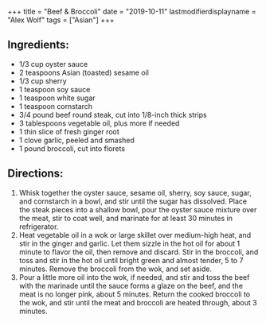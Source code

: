 +++
title = "Beef & Broccoli"
date = "2019-10-11"
lastmodifierdisplayname = "Alex Wolf"
tags = ["Asian"]
+++

## Ingredients:

* 1/3 cup oyster sauce
* 2 teaspoons Asian (toasted) sesame oil
* 1/3 cup sherry
* 1 teaspoon soy sauce
* 1 teaspoon white sugar
* 1 teaspoon cornstarch
* 3/4 pound beef round steak, cut into 1/8-inch thick strips		
* 3 tablespoons vegetable oil, plus more if needed
* 1 thin slice of fresh ginger root
* 1 clove garlic, peeled and smashed
* 1 pound broccoli, cut into florets

## Directions:

1.	Whisk together the oyster sauce, sesame oil, sherry, soy sauce, sugar, and cornstarch in a bowl, and stir until the sugar has dissolved. Place the steak pieces into a shallow bowl, pour the oyster sauce mixture over the meat, stir to coat well, and marinate for at least 30 minutes in refrigerator.
2.	Heat vegetable oil in a wok or large skillet over medium-high heat, and stir in the ginger and garlic. Let them sizzle in the hot oil for about 1 minute to flavor the oil, then remove and discard. Stir in the broccoli, and toss and stir in the hot oil until bright green and almost tender, 5 to 7 minutes. Remove the broccoli from the wok, and set aside.
3.	Pour a little more oil into the wok, if needed, and stir and toss the beef with the marinade until the sauce forms a glaze on the beef, and the meat is no longer pink, about 5 minutes. Return the cooked broccoli to the wok, and stir until the meat and broccoli are heated through, about 3 minutes.
